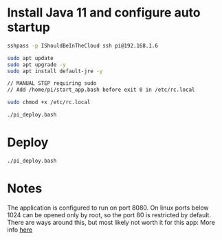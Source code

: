 # Install Java 11 and configure auto startup

``` bash
sshpass -p IShouldBeInTheCloud ssh pi@192.168.1.6

sudo apt update
sudo apt upgrade -y
sudo apt install default-jre -y

// MANUAL STEP requiring sudo
// Add /home/pi/start_app.bash before exit 0 in /etc/rc.local

sudo chmod +x /etc/rc.local

./pi_deploy.bash
```

# Deploy

``` bash
./pi_deploy.bash
```

# Notes
The application is configured to run on port 8080. On linux ports below 1024 can
be opened only by root, so the port 80 is restricted by default. There are ways
around this, but most likely not worth it for this app: More info
[here](https://stackoverflow.com/questions/33703965/how-can-i-run-a-spring-boot-application-on-port-80)
